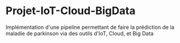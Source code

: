 # Projet-IoT-Cloud-BigData
Implémentation d'une pipeline permettant de faire la prédiction de la maladie de parkinson via des outils d'IoT, Cloud, et Big Data
